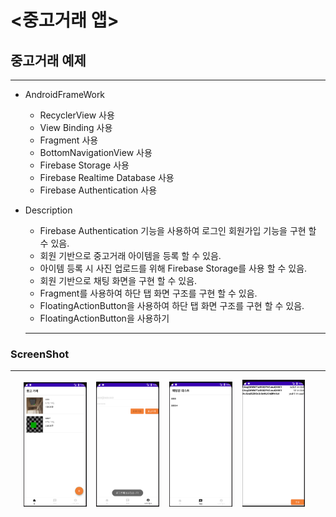 # <중고거래 앱>
  
## 중고거래 예제

-----

- AndroidFrameWork
    * RecyclerView 사용
    * View Binding 사용
    * Fragment 사용
    * BottomNavigationView 사용
    * Firebase Storage 사용
    * Firebase Realtime Database 사용
    * Firebase Authentication 사용

- Description
    * Firebase Authentication 기능을 사용하여 로그인 회원가입 기능을 구현 할 수 있음.
    * 회원 기반으로 중고거래 아이템을 등록 할 수 있음.
    * 아이템 등록 시 사진 업로드를 위해 Firebase Storage를 사용 할 수 있음.
    * 회원 기반으로 채팅 화면을 구현 할 수 있음.
    * Fragment를 사용하여 하단 탭 화면 구조를 구현 할 수 있음.
    * FloatingActionButton을 사용하여 하단 탭 화면 구조를 구현 할 수 있음.
    * FloatingActionButton을 사용하기


  ---
  
### ScreenShot
---

<p align="center">
  <img src="../../android_Thirty_Project/images/TradingActivity_Home.PNG" width="20%" alt="1.png">&nbsp;&nbsp;&nbsp;
  <img src="../../android_Thirty_Project/images/TradingActivity_Login.PNG" width="20%" alt="1.png">&nbsp;&nbsp;&nbsp;
  <img src="../../android_Thirty_Project/images/TradingActivity_ChatRoomList.PNG" width="20%" alt="1.png">&nbsp;&nbsp;&nbsp;
    <img src="../../android_Thirty_Project/images/TradingActivity_ChatRoom.PNG" width="20%" alt="1.png">&nbsp;&nbsp;&nbsp;
</p>
